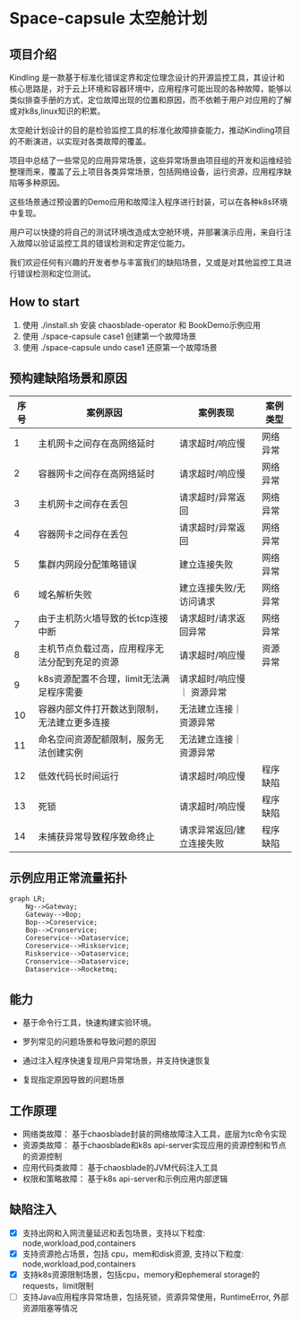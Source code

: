 # Space-capsule 太空舱计划

## 项目介绍

Kindling 是一款基于标准化错误定界和定位理念设计的开源监控工具，其设计和核心思路是，对于云上环境和容器环境中，应用程序可能出现的各种故障，能够以类似排查手册的方式，定位故障出现的位置和原因，而不依赖于用户对应用的了解或对k8s,linux知识的积累。

太空舱计划设计的目的是检验监控工具的标准化故障排查能力，推动Kindling项目的不断演进，以实现对各类故障的覆盖。

项目中总结了一些常见的应用异常场景，这些异常场景由项目组的开发和运维经验整理而来，覆盖了云上项目各类异常场景，包括网络设备，运行资源，应用程序缺陷等多种原因。

这些场景通过预设置的Demo应用和故障注入程序进行封装，可以在各种k8s环境中复现。

用户可以快捷的将自己的测试环境改造成太空舱环境，并部署演示应用，来自行注入故障以验证监控工具的错误检测和定界定位能力。

我们欢迎任何有兴趣的开发者参与丰富我们的缺陷场景，又或是对其他监控工具进行错误检测和定位测试。

## How to start

1. 使用 ./install.sh 安装 chaosblade-operator 和 BookDemo示例应用
2. 使用 ./space-capsule case1 创建第一个故障场景
3. 使用 ./space-capsule undo case1 还原第一个故障场景

## 预构建缺陷场景和原因

| 序号  |案例原因| 案例表现     | 案例类型 |
|-----|---|----------|------|
| 1   |主机网卡之间存在高网络延时| 请求超时/响应慢 | 网络异常 |
| 2   |容器网卡之间存在高网络延时| 请求超时/响应慢 | 网络异常 |
| 3   |主机网卡之间存在丢包| 请求超时/异常返回 | 网络异常 |
| 4   |容器网卡之间存在丢包| 请求超时/异常返回 | 网络异常 |
| 5   |集群内网段分配策略错误| 建立连接失败   | 网络异常 |
| 6   |域名解析失败| 建立连接失败/无访问请求 | 网络异常 |
| 7   |由于主机防火墙导致的长tcp连接中断| 请求超时/请求返回异常 | 网络异常 |
| 8   |主机节点负载过高，应用程序无法分配到充足的资源| 请求超时/响应慢| 资源异常 |
| 9   |k8s资源配置不合理，limit无法满足程序需要|  请求超时/响应慢｜ 资源异常 |
| 10  |容器内部文件打开数达到限制，无法建立更多连接| 无法建立连接｜ 资源异常 |
| 11  |命名空间资源配额限制，服务无法创建实例| 无法建立连接｜ 资源异常 |
| 12  |低效代码长时间运行| 请求超时/响应慢 | 程序缺陷 |
| 13  |死锁| 请求超时/响应慢 | 程序缺陷 |
| 14  |未捕获异常导致程序致命终止| 请求异常返回/建立连接失败 | 程序缺陷 |

## 示例应用正常流量拓扑

```mermaid
graph LR;
    Ng-->Gateway;
    Gateway-->Bop;
    Bop-->Coreservice;
    Bop-->Cronservice;
    Coreservice-->Dataservice;
    Coreservice-->Riskservice;
    Riskservice-->Dataservice;
    Cronservice-->Dataservice;
    Dataservice-->Rocketmq;
```

## 能力

- 基于命令行工具，快速构建实验环境。

- 罗列常见的问题场景和导致问题的原因

- 通过注入程序快速复现用户异常场景，并支持快速恢复

- 复现指定原因导致的问题场景

## 工作原理

- 网络类故障： 基于chaosblade封装的网络故障注入工具，底层为tc命令实现
- 资源类故障： 基于chaosblade和k8s api-server实现应用的资源控制和节点的资源控制 
- 应用代码类故障： 基于chaosblade的JVM代码注入工具
- 权限和策略故障： 基于k8s api-server和示例应用内部逻辑

## 缺陷注入

- [x] 支持出网和入网流量延迟和丢包场景，支持以下粒度: node,workload,pod,containers
- [x] 支持资源抢占场景，包括 cpu，mem和disk资源, 支持以下粒度: node,workload,pod,containers
- [x] 支持k8s资源限制场景，包括cpu，memory和ephemeral storage的requests，limit限制
- [ ] 支持Java应用程序异常场景，包括死锁，资源异常使用，RuntimeError, 外部资源阻塞等情况